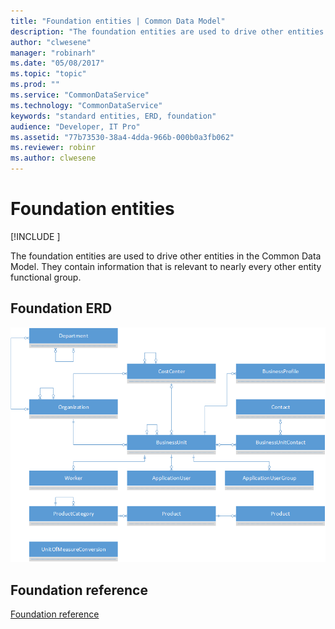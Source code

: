 ```yaml
---
title: "Foundation entities | Common Data Model"
description: "The foundation entities are used to drive other entities in the Common Data Model."
author: "clwesene"
manager: "robinarh"
ms.date: "05/08/2017"
ms.topic: "topic"
ms.prod: ""
ms.service: "CommonDataService"
ms.technology: "CommonDataService"
keywords: "standard entities, ERD, foundation"
audience: "Developer, IT Pro"
ms.assetid: "77b73530-38a4-4dda-966b-000b0a3fb062"
ms.reviewer: robinr
ms.author: clwesene
---
```


# Foundation entities

[!INCLUDE [](../includes/new-version.md)]


The foundation entities are used to drive other entities in the Common Data Model. They contain information that is relevant to nearly every other entity functional group.

## Foundation ERD

![Foundation ERD](media/foundation.png)

## Foundation reference

[Foundation reference](entity-tables/foundation.md "Foundation reference")

